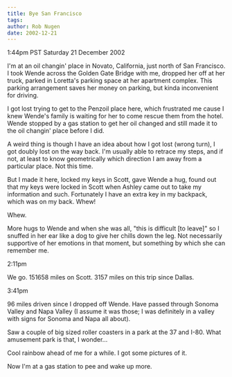 ```yaml
---
title: Bye San Francisco
tags: 
author: Rob Nugen
date: 2002-12-21
---
```


<p class=date>1:44pm PST Saturday 21 December 2002</p>

<p>I'm at an oil changin' place in Novato, California, just north of
San Francisco.  I took Wende across the Golden Gate Bridge with me,
dropped her off at her truck, parked in Loretta's parking space at her
apartment complex.  This parking arrangement saves her money on
parking, but kinda inconvenient for driving.</p>

<p>I got lost trying to get to the Penzoil place here, which
frustrated me cause I knew Wende's family is waiting for her to come
rescue them from the hotel.  Wende stopped by a gas station to get her
oil changed and still made it to the oil changin' place before I did.</p>

<p>A weird thing is though I have an idea about how I got lost (wrong
turn), I got doubly lost on the way back. I'm usually able to retrace
my steps, and if not, at least to know geometrically which direction I
am away from a particular place.  Not this time.</p>

<p>But I made it here, locked my keys in Scott, gave Wende a hug,
found out that my keys were locked in Scott when Ashley came out to
take my information and such.  Fortunately I have an extra key in my
backpack, which was on my back.  Whew!</p>

<p>Whew.</p>

<p>More hugs to Wende and when she was all, "this is difficult [to
leave]" so I snuffed in her ear like a dog to give her chills down the
leg.  Not necessarily supportive of her emotions in that moment, but
something by which she can remember me.</p>

<p class=date>2:11pm</p>

<p>We go.  151658 miles on Scott.  3157 miles on this trip since
Dallas.</p>

<p class=date>3:41pm</p>

<p>96 miles driven since I dropped off Wende.  Have passed through
Sonoma Valley and Napa Valley (I assume it was those; I was definitely
in a valley with signs for Sonoma and Napa all about).</p>

<p>Saw a couple of big sized roller coasters in a park at the 37 and
I-80.  What amusement park is that, I wonder...</p>

<p>Cool rainbow ahead of me for a while.  I got some pictures of it.</p>

<p>Now I'm at a gas station to pee and wake up more.</p>



